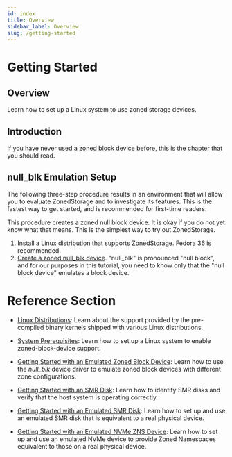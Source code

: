 ```yaml
---
id: index
title: Overview
sidebar_label: Overview
slug: /getting-started
---
```


# Getting Started

## Overview

Learn how to set up a Linux system to use zoned storage devices.

## Introduction

If you have never used a zoned block device before, this is the chapter that
you should read. 

## null_blk Emulation Setup

The following three-step procedure results in an environment that will allow
you to evaluate ZonedStorage and to investigate its features. This is the
fastest way to get started, and is recommended for first-time readers.

This procedure creates a zoned null block device. It is okay if you do not yet
know what that means. This is the simplest way to try out ZonedStorage.

1. Install a Linux distribution that supports ZonedStorage. Fedora 36 is recommended.
1. [Create a zoned null_blk device](./nullblk.md#creating-a-zoned-null-block-device--simplest-case). "null_blk" is pronounced "null block", and for our purposes in this tutorial, you need to know only that the "null block device" emulates a block device.

# Reference Section

* [Linux Distributions](../distributions/linux.md): Learn about the support
  provided by the pre-compiled binary kernels shipped with various Linux
  distributions.

* [System Prerequisites](prerequisite.md): Learn how to set up a Linux system
  to enable zoned-block-device support.

* [Getting Started with an Emulated Zoned Block Device](nullblk.md): Learn how
  to use the *null_blk* device driver to emulate zoned block devices with
  different zone configurations. 

* [Getting Started with an SMR Disk](smr-disk.md): Learn how to identify SMR
  disks and verify that the host system is operating correctly.

* [Getting Started with an Emulated SMR Disk](smr-emulation.md): Learn how to
  set up and use an emulated SMR disk that is equivalent to a real physical
  device.

* [Getting Started with an Emulated NVMe ZNS Device](zns-emulation.md): Learn
  how to set up and use an emulated NVMe device to provide Zoned Namespaces
  equivalent to those on a real physical device.
